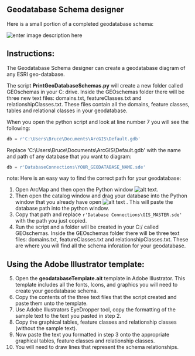 ## Geodatabase Schema designer
Here is a small portion of a completed geodatabase schema:

![enter image description here](http://itsallearth.com/images/gdbDBdiagrams.JPG)
## Instructions:
The Geodatabase Schema designer can create a geodatabase diagram of any ESRI geo-database.  

The script **PrintGeoDatabaseSchemas.py** will create a new folder called GEOschemas in your C: drive.  Inside the GEOschemas folder there will be three new text files: domains.txt, featureClasses.txt and relationshipClasses.txt. These files contain all the domains, feature classes, tables and relational classes in your geodatabase. 

When you open the python script and look at line number 7 you will see the following:  
```python
db = r'C:\Users\Bruce\Documents\ArcGIS\Default.gdb'
```
Replace  'C:\Users\Bruce\Documents\ArcGIS\Default.gdb' with the name and path of any database that you want to diagram:
```python
db = r'DatabaseConnections\YOUR_GEODATABASE_NAME.sde'
```
note: Here is an easy way to find the correct path for your geodatabase: 
1. Open ArcMap and then open the Python window ![alt text](http://itsallearth.com/images/littleBoxArrow-.png "python arrow Icon").
2. Then open the catalog window and drag your database into the Python window that you already have open ![alt text](http://itsallearth.com/images/littelBoxArrowPython.png "python window Icon") . This will paste the database path into the python window.  
3. Copy that path and replace ```r'Database Connections\GIS_MASTER.sde'``` with the path you just copied.
4. Run the script and a folder will be created in your C:/ called GEOschemas. Inside the GEOschemas folder there will be three text files: domains.txt, featureClasses.txt and relationshipClasses.txt. These are where you will find all the schema inforation for your geodatabase.

## Using the Adobe Illustrator template:
5. Open the **geodatabaseTemplate.ait** template in Adobe Illustrator. This template includes all the fonts, Icons, and graphics you will need to create your geodatabase schema.
6. Copy the contents of the three text files that the script created and paste them unto the template.
7. Use Adobe Illustrators EyeDropper tool, copy the formatting of the sample text to the text you pasted in step 2.
8. Copy the graphical tables, feature classes and relationship classes (without the sample text).
9. Now paste the text you formatted in step 3 onto the appropriate graphical tables, feature classes and relationship classes.
10. You will need to draw lines that represent the schema relationships.
